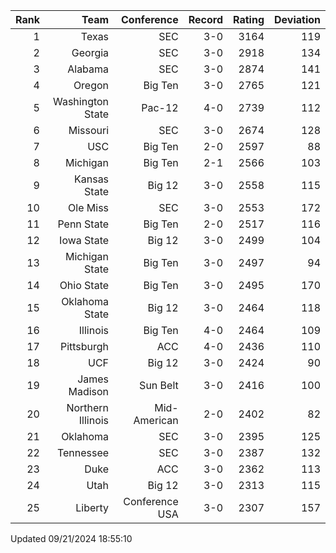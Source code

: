 | Rank  | Team                 | Conference           | Record   | Rating | Deviation |
| ---:  | ---:                 | ---:                 | ---:     | ---:   | ---:      |
| 1     | Texas                | SEC                  | 3-0      | 3164   | 119       |
| 2     | Georgia              | SEC                  | 3-0      | 2918   | 134       |
| 3     | Alabama              | SEC                  | 3-0      | 2874   | 141       |
| 4     | Oregon               | Big Ten              | 3-0      | 2765   | 121       |
| 5     | Washington State     | Pac-12               | 4-0      | 2739   | 112       |
| 6     | Missouri             | SEC                  | 3-0      | 2674   | 128       |
| 7     | USC                  | Big Ten              | 2-0      | 2597   | 88        |
| 8     | Michigan             | Big Ten              | 2-1      | 2566   | 103       |
| 9     | Kansas State         | Big 12               | 3-0      | 2558   | 115       |
| 10    | Ole Miss             | SEC                  | 3-0      | 2553   | 172       |
| 11    | Penn State           | Big Ten              | 2-0      | 2517   | 116       |
| 12    | Iowa State           | Big 12               | 3-0      | 2499   | 104       |
| 13    | Michigan State       | Big Ten              | 3-0      | 2497   | 94        |
| 14    | Ohio State           | Big Ten              | 3-0      | 2495   | 170       |
| 15    | Oklahoma State       | Big 12               | 3-0      | 2464   | 118       |
| 16    | Illinois             | Big Ten              | 4-0      | 2464   | 109       |
| 17    | Pittsburgh           | ACC                  | 4-0      | 2436   | 110       |
| 18    | UCF                  | Big 12               | 3-0      | 2424   | 90        |
| 19    | James Madison        | Sun Belt             | 3-0      | 2416   | 100       |
| 20    | Northern Illinois    | Mid-American         | 2-0      | 2402   | 82        |
| 21    | Oklahoma             | SEC                  | 3-0      | 2395   | 125       |
| 22    | Tennessee            | SEC                  | 3-0      | 2387   | 132       |
| 23    | Duke                 | ACC                  | 3-0      | 2362   | 113       |
| 24    | Utah                 | Big 12               | 3-0      | 2313   | 115       |
| 25    | Liberty              | Conference USA       | 3-0      | 2307   | 157       |

Updated 09/21/2024 18:55:10
